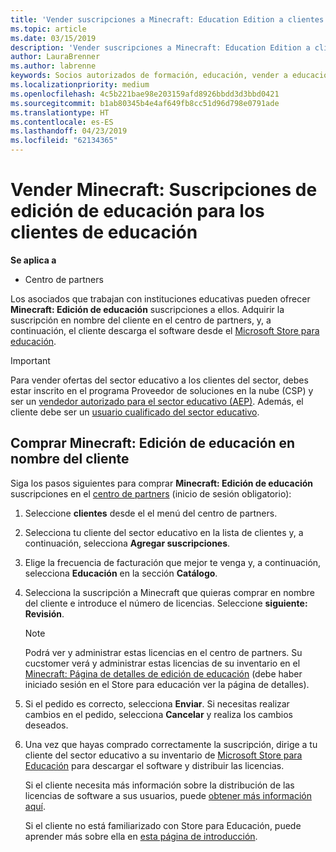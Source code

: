 ```yaml
---
title: 'Vender suscripciones a Minecraft: Education Edition a clientes del sector educativo'
ms.topic: article
ms.date: 03/15/2019
description: 'Vender suscripciones a Minecraft: Education Edition a clientes cualificados del sector educativo.'
author: LauraBrenner
ms.author: labrenne
keywords: Socios autorizados de formación, educación, vender a educación, escuelas
ms.localizationpriority: medium
ms.openlocfilehash: 4c5b221bae98e203159afd8926bbdd3d3bbd0421
ms.sourcegitcommit: b1ab80345b4e4af649fb8cc51d96d798e0791ade
ms.translationtype: HT
ms.contentlocale: es-ES
ms.lasthandoff: 04/23/2019
ms.locfileid: "62134365"
---
```

# <a name="sell-minecraft-education-edition-subscriptions-to-education-customers"></a>Vender Minecraft: Suscripciones de edición de educación para los clientes de educación

**Se aplica a**

-  Centro de partners

Los asociados que trabajan con instituciones educativas pueden ofrecer **Minecraft: Edición de educación** suscripciones a ellos. Adquirir la suscripción en nombre del cliente en el centro de partners, y, a continuación, el cliente descarga el software desde el [Microsoft Store para educación](https://educationstore.microsoft.com). 

>[!IMPORTANT]
>Para vender ofertas del sector educativo a los clientes del sector, debes estar inscrito en el programa Proveedor de soluciones en la nube (CSP) y ser un [vendedor autorizado para el sector educativo (AEP)](https://www.mepn.com). Además, el cliente debe ser un [usuario cualificado del sector educativo](https://www.microsoftvolumelicensing.com/DocumentSearch.aspx?Mode=3&DocumentTypeId=7).  

 
## <a name="buy-minecraft-education-edition-on-behalf-of-your-customer"></a>Comprar **Minecraft: Edición de educación** en nombre del cliente

Siga los pasos siguientes para comprar **Minecraft: Edición de educación** suscripciones en el [centro de partners](https://partnercenter.microsoft.com/pcv/dashboard/overview
) (inicio de sesión obligatorio):

  1.  Seleccione **clientes** desde el el menú del centro de partners.
  
  2.  Selecciona tu cliente del sector educativo en la lista de clientes y, a continuación, selecciona **Agregar suscripciones**.
  
  3.  Elige la frecuencia de facturación que mejor te venga y, a continuación, selecciona **Educación** en la sección **Catálogo**.

  4.  Selecciona la suscripción a Minecraft que quieras comprar en nombre del cliente e introduce el número de licencias. Seleccione **siguiente: Revisión**.

      >[!NOTE]
      >Podrá ver y administrar estas licencias en el centro de partners. Su cucstomer verá y administrar estas licencias de su inventario en el [Minecraft: Página de detalles de edición de educación](https://educationstore.microsoft.com/en-us/store/details/minecraft-education-edition/9nblggh4r2r6) (debe haber iniciado sesión en el Store para educación ver la página de detalles). 

  5.  Si el pedido es correcto, selecciona **Enviar**. Si necesitas realizar cambios en el pedido, selecciona **Cancelar** y realiza los cambios deseados.   

  6.  Una vez que hayas comprado correctamente la suscripción, dirige a tu cliente del sector educativo a su inventario de [Microsoft Store para Educación](https://educationstore.microsoft.com) para descargar el software y distribuir las licencias.

      Si el cliente necesita más información sobre la distribución de las licencias de software a sus usuarios, puede [obtener más información aquí](https://docs.microsoft.com/education/windows/school-get-minecraft#distribute-minecraft).  
  
      Si el cliente no está familiarizado con Store para Educación, puede aprender más sobre ella en [esta página de introducción](https://docs.microsoft.com/microsoft-store/windows-store-for-business-overview).  

      


